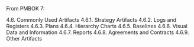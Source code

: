 From PMBOK 7:

4.6. Commonly Used Artifacts
4.6.1. Strategy Artifacts
4.6.2. Logs and Registers
4.6.3. Plans
4.6.4. Hierarchy Charts
4.6.5. Baselines
4.6.6. Visual Data and Information
4.6.7. Reports
4.6.8. Agreements and Contracts
4.6.9. Other Artifacts
